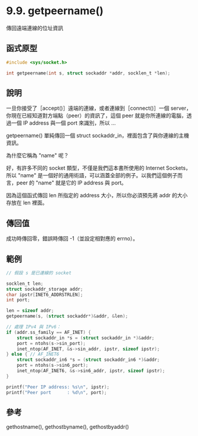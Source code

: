 # 9.9. getpeername()

傳回遠端連線的位址資訊

## 函式原型

```c
#include <sys/socket.h>

int getpeername(int s, struct sockaddr *addr, socklen_t *len);
```

## 說明

一旦你接受了［accept()］遠端的連線，或者連線到［connect()］一個 server，你現在已經知道對方端點（peer）的資訊了，這個 peer 就是你所連線的電腦，透過一個 IP address 與一個 port 來識別，所以 ...

getpeername() 單純傳回一個 struct sockaddr\_in，裡面包含了與你連線的主機資訊。

為什麼它稱為 "name" 呢？

好，有許多不同的 socket 類型，不僅是我們這本書所使用的 Internet Sockets，所以 "name" 是一個好的通用術語，可以涵蓋全部的例子。以我們這個例子而言，peer 的 "name" 就是它的 IP address 與 port。

因為這個函式傳回 len 所指定的 address 大小，所以你必須預先將 addr 的大小存放在 len 裡面。

## 傳回值

成功時傳回零，錯誤時傳回 -1（並設定相對應的 errno）。

## 範例

```c
// 假設 s 是已連線的 socket

socklen_t len;
struct sockaddr_storage addr;
char ipstr[INET6_ADDRSTRLEN];
int port;

len = sizeof addr;
getpeername(s, (struct sockaddr*)&addr, &len);

// 處理 IPv4 與 IPv6：
if (addr.ss_family == AF_INET) {
    struct sockaddr_in *s = (struct sockaddr_in *)&addr;
    port = ntohs(s->sin_port);
    inet_ntop(AF_INET, &s->sin_addr, ipstr, sizeof ipstr);
} else { // AF_INET6
    struct sockaddr_in6 *s = (struct sockaddr_in6 *)&addr;
    port = ntohs(s->sin6_port);
    inet_ntop(AF_INET6, &s->sin6_addr, ipstr, sizeof ipstr);
}

printf("Peer IP address: %s\n", ipstr);
printf("Peer port      : %d\n", port);
```

## 參考

gethostname(), gethostbyname(), gethostbyaddr()
